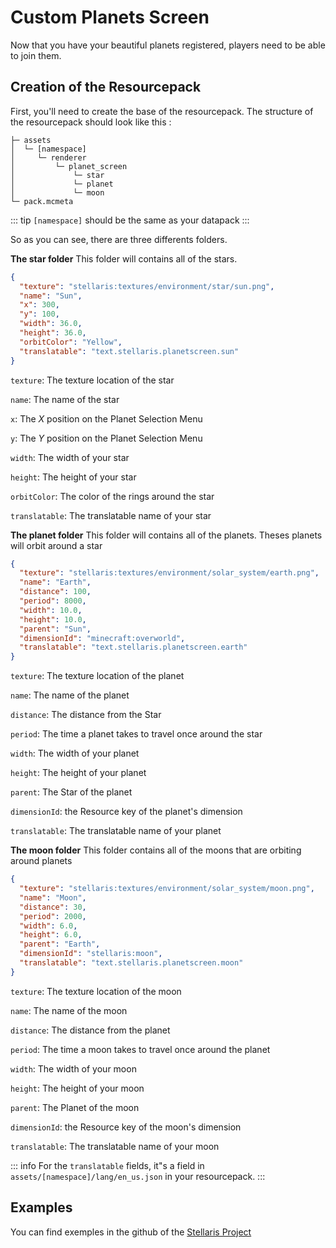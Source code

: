 # Custom Planets Screen

Now that you have your beautiful planets registered, players need to be able to join them.

## Creation of the Resourcepack

First, you'll need to create the base of the resourcepack. The structure of the resourcepack should look like this :

```
├─ assets
│  └─ [namespace]
│     └─ renderer
│         └─ planet_screen
│             └─ star
│             └─ planet
│             └─ moon
└─ pack.mcmeta
```

::: tip
`[namespace]` should be the same as your datapack
:::

So as you can see, there are three differents folders.

**The star folder**
This folder will contains all of the stars.

```json
{
  "texture": "stellaris:textures/environment/star/sun.png",
  "name": "Sun",
  "x": 300,
  "y": 100,
  "width": 36.0,
  "height": 36.0,
  "orbitColor": "Yellow",
  "translatable": "text.stellaris.planetscreen.sun"
}
```
`texture`: The texture location of the star

`name`: The name of the star

`x`: The *X* position on the Planet Selection Menu

`y`: The *Y* position on the Planet Selection Menu

`width`: The width of your star

`height`: The height of your star

`orbitColor`: The color of the rings around the star

`translatable`: The translatable name of your star

**The planet folder**
This folder will contains all of the planets. Theses planets will orbit around a star

```json
{
  "texture": "stellaris:textures/environment/solar_system/earth.png",
  "name": "Earth",
  "distance": 100,
  "period": 8000,
  "width": 10.0,
  "height": 10.0,
  "parent": "Sun",
  "dimensionId": "minecraft:overworld",
  "translatable": "text.stellaris.planetscreen.earth"
}
```
`texture`: The texture location of the planet

`name`: The name of the planet

`distance`: The distance from the Star

`period`: The time a planet takes to travel once around the star

`width`: The width of your planet

`height`: The height of your planet

`parent`: The Star of the planet

`dimensionId`: the Resource key of the planet's dimension

`translatable`: The translatable name of your planet

**The moon folder**
This folder contains all of the moons that are orbiting around planets

```json
{
  "texture": "stellaris:textures/environment/solar_system/moon.png",
  "name": "Moon",
  "distance": 30,
  "period": 2000,
  "width": 6.0,
  "height": 6.0,
  "parent": "Earth",
  "dimensionId": "stellaris:moon",
  "translatable": "text.stellaris.planetscreen.moon"
}
```
`texture`: The texture location of the moon

`name`: The name of the moon

`distance`: The distance from the planet

`period`: The time a moon takes to travel once around the planet

`width`: The width of your moon

`height`: The height of your moon

`parent`: The Planet of the moon

`dimensionId`: the Resource key of the moon's dimension

`translatable`: The translatable name of your moon

::: info
For the `translatable` fields, it"s a field in `assets/[namespace]/lang/en_us.json` in your resourcepack.
:::

## Examples

You can find exemples in the github of the [Stellaris Project](https://github.com/st0x0ef/stellaris/tree/master/common/src/main/resources/assets/stellaris/renderer) 